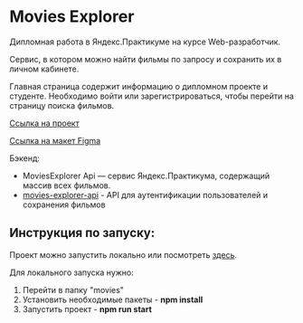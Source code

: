 # Movies Explorer
Дипломная работа в Яндекс.Практикуме на курсе Web-разработчик.

Сервис, в котором можно найти фильмы по запросу и сохранить их в личном кабинете.


Главная страница содержит информацию о дипломном проекте и студенте. 
Необходимо войти или зарегистрироваться, чтобы перейти на страницу поиска фильмов.

[Ссылка на проект](https://noradina.movie.nomoredomains.icu/)

[Ссылка на макет Figma](https://disk.yandex.ru/d/oE_I3oLwRFQt5A)


Бэкенд:
- MoviesExplorer Api — сервис Яндекс.Практикума, содержащий массив всех фильмов.
- [movies-explorer-api](https://github.com/eleonora-radina/movies-explorer-api) - API для аутентификации пользователей и сохранения фильмов


## Инструкция по запуску:

Проект можно запустить локально или посмотреть [здесь](https://noradina.movie.nomoredomains.icu/).

Для локального запуска нужно:
1. Перейти в папку "movies"
2. Установить необходимые пакеты - **npm install**
3. Запустить проект - **npm run start**

